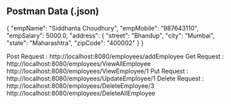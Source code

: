 Postman Data (.json)
-------------

{
    "empName": "Siddhanta Choudhury",
    "empMobile": "987643110",
    "empSalary": 5000.0,
    "address": {
        "street": "Bhandup",
        "city": "Mumbai",
        "state": "Maharashtra",
        "zipCode": "400002"
    }
}


Post Request : http://localhost:8080/employees/addEmployee
Get Request : http://localhost:8080/employees/ViewAllEmployee 
              http://localhost:8080/employees/ViewEmployee/1
Put Request : http://localhost:8080/employees/UpdateEmployee/1
Delete Request : http://localhost:8080/employees/DeleteEmployee/3
                 http://localhost:8080/employees/DeleteAllEmployee
